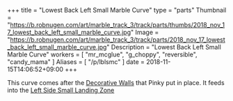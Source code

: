 +++
title = "Lowest Back Left Small Marble Curve"
type = "parts"
Thumbnail = "https://b.robnugen.com/art/marble_track_3/track/parts/thumbs/2018_nov_17_lowest_back_left_small_marble_curve.jpg"
Image = "https://b.robnugen.com/art/marble_track_3/track/parts/2018_nov_17_lowest_back_left_small_marble_curve.jpg"
Description = "Lowest Back Left Small Marble Curve"
workers = [
    "mr_mcglue",
    "g_choppy",
    "reversible",
    "candy_mama"
]
Aliases = [
    "/p/lblsmc"
]
date = 2018-11-15T14:06:52+09:00
+++

This curve comes after the [Decorative Walls](/p/dwatlsms) that Pinky put in place.  It feeds into the [Left Side Small Landing Zone](/p/lsslz)
